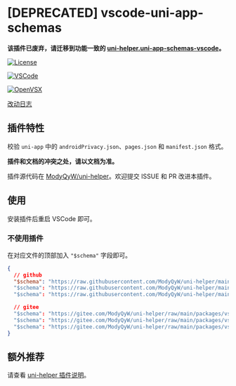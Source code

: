 # [DEPRECATED] vscode-uni-app-schemas

**该插件已废弃，请迁移到功能一致的 [uni-helper.uni-app-schemas-vscode](https://marketplace.visualstudio.com/items?itemName=uni-helper.uni-app-schemas-vscode)。**

[![License](https://img.shields.io/github/license/ModyQyW/uni-helper)](https://github.com/ModyQyW/uni-helper/blob/main/LICENSE)

[![VSCode](https://vsmarketplacebadge.apphb.com/version-short/ModyQyW.vscode-uni-app-schemas.svg)](https://marketplace.visualstudio.com/items?itemName=ModyQyW.vscode-uni-app-schemas)

[![OpenVSX](https://img.shields.io/badge/dynamic/json?color=brightgreen&label=OpenVSX&query=%24.version&url=https%3A%2F%2Fopen-vsx.org%2Fapi%2FModyQyW%2Fvscode-uni-app-schemas)](https://open-vsx.org/extension/ModyQyW/vscode-uni-app-schemas)

[改动日志](https://github.com/ModyQyW/uni-helper/blob/main/packages/vscode-uni-app-schemas/CHANGELOG.md)

## 插件特性

校验 `uni-app` 中的 `androidPrivacy.json`、`pages.json` 和 `manifest.json` 格式。

**插件和文档的冲突之处，请以文档为准。**

插件源代码在 [ModyQyW/uni-helper](https://github.com/ModyQyW/uni-helper)。欢迎提交 ISSUE 和 PR 改进本插件。

## 使用

安装插件后重启 VSCode 即可。

### 不使用插件

在对应文件的顶部加入 `"$schema"` 字段即可。

```json
{
  // github
  "$schema": "https://raw.githubusercontent.com/ModyQyW/uni-helper/main/packages/vscode-uni-app-schemas/schemas/androidPrivacy.json"
  "$schema": "https://raw.githubusercontent.com/ModyQyW/uni-helper/main/packages/vscode-uni-app-schemas/schemas/manifest.json"
  "$schema": "https://raw.githubusercontent.com/ModyQyW/uni-helper/main/packages/vscode-uni-app-schemas/schemas/pages.json"

  // gitee
  "$schema": "https://gitee.com/ModyQyW/uni-helper/raw/main/packages/vscode-uni-app-schemas/schemas/androidPrivacy.json"
  "$schema": "https://gitee.com/ModyQyW/uni-helper/raw/main/packages/vscode-uni-app-schemas/schemas/manifest.json"
  "$schema": "https://gitee.com/ModyQyW/uni-helper/raw/main/packages/vscode-uni-app-schemas/schemas/pages.json"
}
```

## 额外推荐

请查看 [uni-helper 插件说明](https://marketplace.visualstudio.com/items?itemName=ModyQyW.vscode-uni-helper)。
